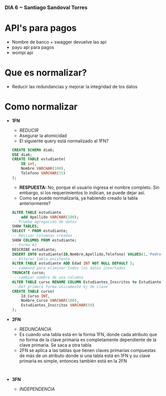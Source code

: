 ### DIA 6 ~ Santiago Sandoval Torres

# API's para pagos 


+ Nombre de banco + swagger devuelve las api
+ payu api para pagos
+ wompi api

# Que es normalizar?
+ Reducir las redundancias y mejorar la integridad de los datos

# Como normalizar
+ **1FN** 
    + *REDUCIR*
    + Asegurar la atomicidad 
    + El siguiente query está normalizado al 1FN?
    ```SQL
    CREATE SCHEMA dia6;
    USE dia6;
    CREATE TABLE estudiante(
        ID int,
        Nombre VARCHAR(100),
        Telefono VARCHAR(15)
    );
    ```
    + **RESPUESTA:** No, porque el usuario ingresa el nombre completo. Sin embargo, si los requerimientos lo indican, se puede dejar así.
    + Como se puede normalizarla, ya habiendo creado la tabla anteriormente?
    ```SQL
    ALTER TABLE estudiante
        add Apellido VARCHAR(100);
    -- Prueba agregacion de datos
    SHOW TABLES;
    SELECT * FROM estudiante;
    -- Revisar columnas creadas
    SHOW COLUMNS FROM estudiante;
    -- Forma #2
    DESCRIBE estudiante;
    INSERT INTO estudiante(ID,Nombre,Apellido,Telefono) VALUES(1,'Pedro','Gomez','31215145');
    -- Alterar tabla existente
    ALTER TABLE estudiante ADD Edad INT NOT NULL DEFAULT 5;
    -- command para eliminar todos los datos insertados
    TRUNCATE curso;
    -- cambiar nombre de una columna
    ALTER TABLE curso RENAME COLUMN Estudiantes_Inscritos to Estudiante; -- puede ser modify o change
    -- Def primera forma unicamente ej de clase
    CREATE TABLE curso(
        Id_Curso INT,
        Nombre_Curso VARCHAR(100),
        Estudiantes_Inscritos VARCHAR(50) 
    );
    ```
+ **2FN**   
    + *REDUNCANCIA*
    + Es cuando una tabla está en la forma 1FN, donde cada atributo que no forma de la clave primaria es completamente dependiente de la clave primaria. Se saca a otra tabla
    + 2FN se aplica a las tablas que tienen claves primarias compuestas de más de un atributo donde si una tabla está en 1FN y su clave primaria es simple, entonces también está en la 2FN
    
    ```SQL
    
    

    ```


+ **3FN**
    + *INDEPENDENCIA*

